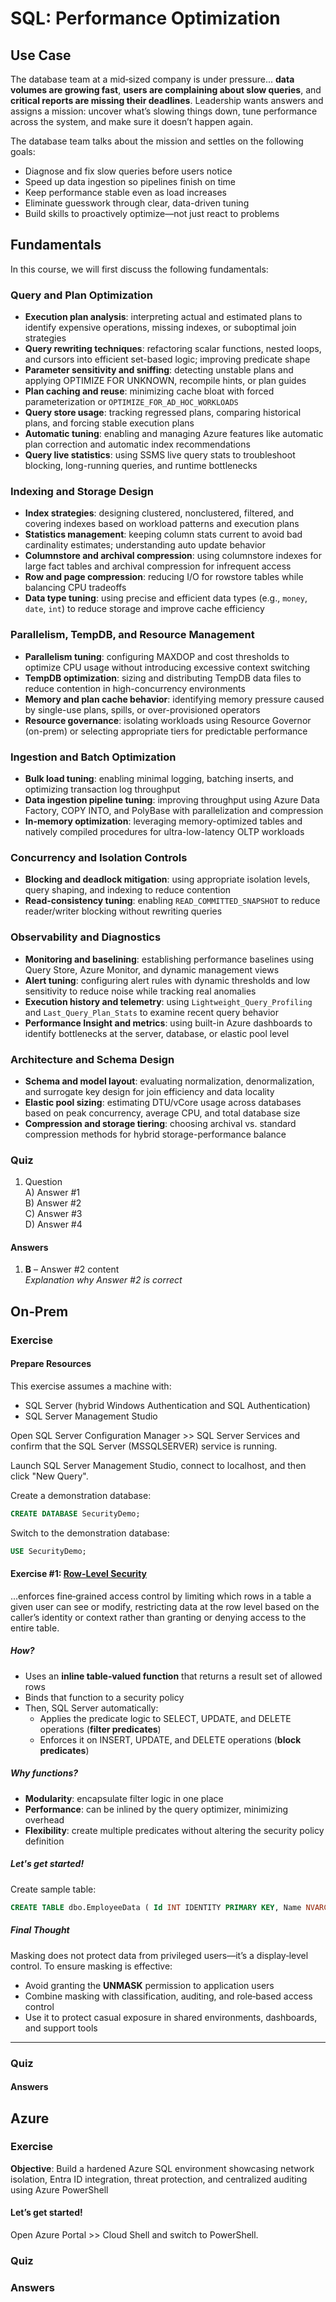 # SQL: Performance Optimization

## Use Case

The database team at a mid‑sized company is under pressure... **data volumes are growing fast**, **users are complaining about slow queries**, and **critical reports are missing their deadlines**. Leadership wants answers and assigns a mission: uncover what’s slowing things down, tune performance across the system, and make sure it doesn’t happen again.

The database team talks about the mission and settles on the following goals:

- Diagnose and fix slow queries before users notice
- Speed up data ingestion so pipelines finish on time
- Keep performance stable even as load increases
- Eliminate guesswork through clear, data-driven tuning
- Build skills to proactively optimize—not just react to problems

<!-- ------------------------- ------------------------- ------------------------- ------------------------- -->

## Fundamentals
In this course, we will first discuss the following fundamentals:

<!-- ------------------------- ------------------------- -->

### Query and Plan Optimization

- **Execution plan analysis**: interpreting actual and estimated plans to identify expensive operations, missing indexes, or suboptimal join strategies  
- **Query rewriting techniques**: refactoring scalar functions, nested loops, and cursors into efficient set-based logic; improving predicate shape  
- **Parameter sensitivity and sniffing**: detecting unstable plans and applying OPTIMIZE FOR UNKNOWN, recompile hints, or plan guides  
- **Plan caching and reuse**: minimizing cache bloat with forced parameterization or `OPTIMIZE_FOR_AD_HOC_WORKLOADS`  
- **Query store usage**: tracking regressed plans, comparing historical plans, and forcing stable execution plans  
- **Automatic tuning**: enabling and managing Azure features like automatic plan correction and automatic index recommendations  
- **Query live statistics**: using SSMS live query stats to troubleshoot blocking, long-running queries, and runtime bottlenecks  

<!-- ------------------------- ------------------------- -->

### Indexing and Storage Design

- **Index strategies**: designing clustered, nonclustered, filtered, and covering indexes based on workload patterns and execution plans  
- **Statistics management**: keeping column stats current to avoid bad cardinality estimates; understanding auto update behavior  
- **Columnstore and archival compression**: using columnstore indexes for large fact tables and archival compression for infrequent access  
- **Row and page compression**: reducing I/O for rowstore tables while balancing CPU tradeoffs  
- **Data type tuning**: using precise and efficient data types (e.g., `money`, `date`, `int`) to reduce storage and improve cache efficiency  

<!-- ------------------------- ------------------------- -->

### Parallelism, TempDB, and Resource Management

- **Parallelism tuning**: configuring MAXDOP and cost thresholds to optimize CPU usage without introducing excessive context switching  
- **TempDB optimization**: sizing and distributing TempDB data files to reduce contention in high-concurrency environments  
- **Memory and plan cache behavior**: identifying memory pressure caused by single-use plans, spills, or over-provisioned operators  
- **Resource governance**: isolating workloads using Resource Governor (on-prem) or selecting appropriate tiers for predictable performance  

<!-- ------------------------- ------------------------- -->

### Ingestion and Batch Optimization

- **Bulk load tuning**: enabling minimal logging, batching inserts, and optimizing transaction log throughput  
- **Data ingestion pipeline tuning**: improving throughput using Azure Data Factory, COPY INTO, and PolyBase with parallelization and compression  
- **In-memory optimization**: leveraging memory-optimized tables and natively compiled procedures for ultra-low-latency OLTP workloads  

<!-- ------------------------- ------------------------- -->

### Concurrency and Isolation Controls

- **Blocking and deadlock mitigation**: using appropriate isolation levels, query shaping, and indexing to reduce contention  
- **Read-consistency tuning**: enabling `READ_COMMITTED_SNAPSHOT` to reduce reader/writer blocking without rewriting queries  

<!-- ------------------------- ------------------------- -->

### Observability and Diagnostics

- **Monitoring and baselining**: establishing performance baselines using Query Store, Azure Monitor, and dynamic management views  
- **Alert tuning**: configuring alert rules with dynamic thresholds and low sensitivity to reduce noise while tracking real anomalies  
- **Execution history and telemetry**: using `Lightweight_Query_Profiling` and `Last_Query_Plan_Stats` to examine recent query behavior  
- **Performance Insight and metrics**: using built-in Azure dashboards to identify bottlenecks at the server, database, or elastic pool level  

<!-- ------------------------- ------------------------- -->

### Architecture and Schema Design

- **Schema and model layout**: evaluating normalization, denormalization, and surrogate key design for join efficiency and data locality  
- **Elastic pool sizing**: estimating DTU/vCore usage across databases based on peak concurrency, average CPU, and total database size  
- **Compression and storage tiering**: choosing archival vs. standard compression methods for hybrid storage-performance balance  

<!-- ------------------------- ------------------------- ------------------------- ------------------------- -->

### Quiz

1. Question  
    A) Answer #1  
    B) Answer #2  
    C) Answer #3  
    D) Answer #4 


<!-- ------------------------- ------------------------- -->

#### Answers

1. **B** – Answer #2 content  
   *Explanation why Answer #2 is correct*

<!-- ------------------------- ------------------------- ------------------------- ------------------------- -->

## On‑Prem

### Exercise

#### Prepare Resources

This exercise assumes a machine with:
* SQL Server (hybrid Windows Authentication and SQL Authentication)
* SQL Server Management Studio

Open SQL Server Configuration Manager >> SQL Server Services and confirm that the SQL Server (MSSQLSERVER) service is running.

Launch SQL Server Management Studio, connect to localhost, and then click "New Query".  

Create a demonstration database:
```sql
CREATE DATABASE SecurityDemo;
```

Switch to the demonstration database:
```sql
USE SecurityDemo;
```

#### Exercise #1: [Row-Level Security](https://learn.microsoft.com/en-us/sql/relational-databases/security/row-level-security?view=sql-server-ver16)
...enforces fine‑grained access control by limiting which rows in a table a given user can see or modify, restricting data at the row level based on the caller’s identity or context rather than granting or denying access to the entire table.

##### How?  
- Uses an **inline table‑valued function** that returns a result set of allowed rows
- Binds that function to a security policy  
- Then, SQL Server automatically:
  - Applies the predicate logic to SELECT, UPDATE, and DELETE operations (**filter predicates**) 
  - Enforces it on INSERT, UPDATE, and DELETE operations (**block predicates**)

##### Why functions?  
- **Modularity**: encapsulate filter logic in one place
- **Performance**: can be inlined by the query optimizer, minimizing overhead
- **Flexibility**: create multiple predicates without altering the security policy definition

<!-- ------------------------- ------------------------- -->

##### Let's get started!

Create sample table:
```sql
CREATE TABLE dbo.EmployeeData ( Id INT IDENTITY PRIMARY KEY, Name NVARCHAR(100), OwnerLogin SYSNAME );
```



##### Final Thought

Masking does not protect data from privileged users—it’s a display‑level control. To ensure masking is effective:  
- Avoid granting the **UNMASK** permission to application users  
- Combine masking with classification, auditing, and role‑based access control  
- Use it to protect casual exposure in shared environments, dashboards, and support tools

------------------------- -------------------------

### Quiz

<!-- ------------------------- ------------------------- -->

#### Answers

<!-- ------------------------- ------------------------- ------------------------- ------------------------- -->

## Azure

### Exercise

**Objective**: Build a hardened Azure SQL environment showcasing network isolation, Entra ID integration, threat protection, and centralized auditing using Azure PowerShell  

<!-- ------------------------- ------------------------- -->

#### Let’s get started!

Open Azure Portal >> Cloud Shell and switch to PowerShell.


<!-- ------------------------- ------------------------- -->

### Quiz

<!-- ------------------------- ------------------------- -->

### Answers

